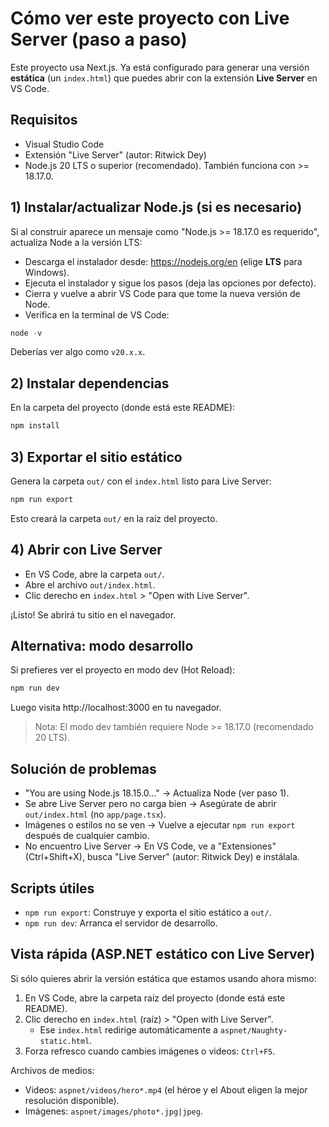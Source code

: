# Cómo ver este proyecto con Live Server (paso a paso)

Este proyecto usa Next.js. Ya está configurado para generar una versión **estática** (un `index.html`) que puedes abrir con la extensión **Live Server** en VS Code.

## Requisitos
- Visual Studio Code
- Extensión "Live Server" (autor: Ritwick Dey)
- Node.js 20 LTS o superior (recomendado). También funciona con >= 18.17.0.

## 1) Instalar/actualizar Node.js (si es necesario)
Si al construir aparece un mensaje como "Node.js >= 18.17.0 es requerido", actualiza Node a la versión LTS:

- Descarga el instalador desde: https://nodejs.org/en (elige **LTS** para Windows).
- Ejecuta el instalador y sigue los pasos (deja las opciones por defecto). 
- Cierra y vuelve a abrir VS Code para que tome la nueva versión de Node.
- Verifica en la terminal de VS Code:
```powershell
node -v
```
Deberías ver algo como `v20.x.x`.

## 2) Instalar dependencias
En la carpeta del proyecto (donde está este README):
```powershell
npm install
```

## 3) Exportar el sitio estático
Genera la carpeta `out/` con el `index.html` listo para Live Server:
```powershell
npm run export
```
Esto creará la carpeta `out/` en la raíz del proyecto.

## 4) Abrir con Live Server
- En VS Code, abre la carpeta `out/`.
- Abre el archivo `out/index.html`.
- Clic derecho en `index.html` > "Open with Live Server".

¡Listo! Se abrirá tu sitio en el navegador.

## Alternativa: modo desarrollo
Si prefieres ver el proyecto en modo dev (Hot Reload):
```powershell
npm run dev
```
Luego visita http://localhost:3000 en tu navegador.

> Nota: El modo dev también requiere Node >= 18.17.0 (recomendado 20 LTS).

## Solución de problemas
- "You are using Node.js 18.15.0..." → Actualiza Node (ver paso 1).
- Se abre Live Server pero no carga bien → Asegúrate de abrir `out/index.html` (no `app/page.tsx`).
- Imágenes o estilos no se ven → Vuelve a ejecutar `npm run export` después de cualquier cambio.
- No encuentro Live Server → En VS Code, ve a "Extensiones" (Ctrl+Shift+X), busca "Live Server" (autor: Ritwick Dey) e instálala.

## Scripts útiles
- `npm run export`: Construye y exporta el sitio estático a `out/`.
- `npm run dev`: Arranca el servidor de desarrollo.

## Vista rápida (ASP.NET estático con Live Server)
Si sólo quieres abrir la versión estática que estamos usando ahora mismo:

1) En VS Code, abre la carpeta raíz del proyecto (donde está este README).
2) Clic derecho en `index.html` (raíz) > "Open with Live Server".
	- Ese `index.html` redirige automáticamente a `aspnet/Naughty-static.html`.
3) Forza refresco cuando cambies imágenes o videos: `Ctrl+F5`.

Archivos de medios:
- Videos: `aspnet/videos/hero*.mp4` (el héroe y el About eligen la mejor resolución disponible).
- Imágenes: `aspnet/images/photo*.jpg|jpeg`.

